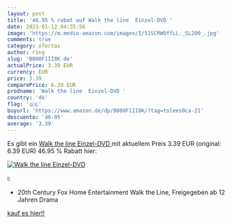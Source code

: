 ```yaml
---
layout: post
title: '46.95 % rabat auf Walk the line  Einzel-DVD '
date: 2021-01-12 04:35:56
image: 'https://m.media-amazon.com/images/I/51SCRWOffLL._SL200_.jpg'
comments: true
category: ofertas
author: ring
slug: 'B000F1II8K-de'
actualPrice: 3.39 EUR
currency: EUR
price: 3.39
comparePrice: 6.39 EUR
prodname: 'Walk the line  Einzel-DVD '
country: 'de'
flag: '🇩🇪'
buyurl: 'https://www.amazon.de/dp/B000F1II8K/?tag=tolees0ca-21'
descuento: '46.95'
average: '3.39'
---
```


Es gibt ein [Walk the line  Einzel-DVD ](https://www.amazon.de/dp/B000F1II8K/?tag=tolees0ca-21) mit aktuellem Preis 3.39 EUR (original: 6.39 EUR) 46.95 % Rabatt hier:

[![Walk the line  Einzel-DVD ](https://m.media-amazon.com/images/I/51SCRWOffLL._SL200_.jpg)](https://www.amazon.de/dp/B000F1II8K/?tag=tolees0ca-21)

ℹ️:

- 20th Century Fox Home Entertainment Walk the Line, Freigegeben ab 12 Jahren Drama

[kauf es hier!!](https://www.amazon.de/dp/B000F1II8K/?tag=tolees0ca-21)
